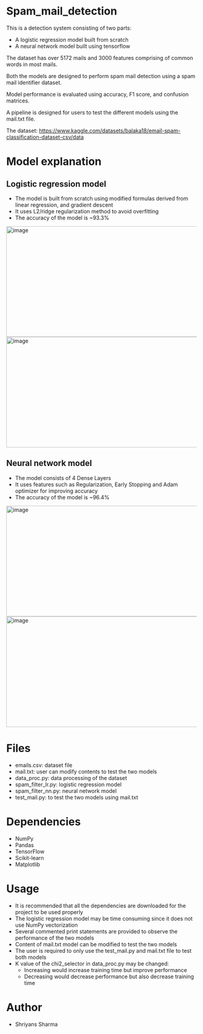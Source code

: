 # Spam_mail_detection

This is a detection system consisting of two parts: 
  - A logistic regression model built from scratch
  - A neural network model built using tensorflow

The dataset has over 5172 mails and 3000 features comprising of common words in most mails.

Both the models are designed to perform spam mail detection using a spam mail identifier dataset.

Model performance is evaluated using accuracy, F1 score, and confusion matrices.

A pipeline is designed for users to test the different models using the mail.txt file.

The dataset: https://www.kaggle.com/datasets/balaka18/email-spam-classification-dataset-csv/data


# Model explanation

## Logistic regression model

  - The model is built from scratch using modified formulas derived from linear regression, and gradient descent
  - It uses L2/ridge regularization method to avoid overfitting
  - The accuracy of the model is ~93.3%

  <img width="550" height="292" alt="image" src="https://github.com/user-attachments/assets/ef91e68f-b7df-4a76-94ab-1ceaa25701d5" />


  <img width="550" height="292" alt="image" src="https://github.com/user-attachments/assets/dbcb7aef-e16e-431c-a907-89b386fa75ef" />


## Neural network model
  - The model consists of 4 Dense Layers
  - It uses features such as Regularization, Early Stopping and Adam optimizer for improving accuracy
  - The accuracy of the model is ~96.4%

  <img width="550" height="292" alt="image" src="https://github.com/user-attachments/assets/ca0b4c28-3c08-45b6-9b2b-7f4648e03d72" />
  

  <img width="550" height="292" alt="image" src="https://github.com/user-attachments/assets/1c646355-1e6e-4de9-9805-974636e5de04" />


# Files
  - emails.csv: dataset file
  - mail.txt: user can modify contents to test the two models
  - data_proc.py: data processing of the dataset
  - spam_filter_lr.py: logistic regression model
  - spam_filter_nn.py: neural network model
  - test_mail.py: to test the two models using mail.txt

# Dependencies
  - NumPy
  - Pandas
  - TensorFlow
  - Scikit-learn
  - Matplotlib


# Usage

  - It is recommended that all the dependencies are downloaded for the project to be used properly
  - The logistic regression model may be time consuming since it does not use NumPy vectorization
  - Several commented print statements are provided to observe the performance of the two models
  - Content of mail.txt model can be modified to test the two models
  - The user is required to only use the test_mail.py and mail.txt file to test both models
  - K value of the chi2_selector in data_proc.py may be changed:
    - Increasing would increase training time but improve performance
    - Decreasing would decrease performance but also decrease training time

# Author

  - Shriyans Sharma
